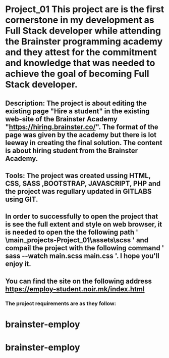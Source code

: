 # Project_01 This project are is the first cornerstone in my development as Full Stack developer while attending the Brainster programming academy and they attest for the commitment and knowledge that was needed to achieve the goal of becoming Full Stack developer.

## Description: The project is about editing the existing page "Hire a student" in the existing web-site of the Brainster Academy "https://hiring.brainster.co/". The format of the page was given by the academy but there is lot leeway in creating the final solution. The content is about hiring student from the Brainster Academy.

## Tools: The project was created ussing HTML, CSS, SASS ,BOOTSTRAP, JAVASCRIPT, PHP and the project was regullary updated in GITLABS using GIT.

## In order to successfully to open the project that is see the full extent and style on web browser, it is needed to open the the following path  ' \main_projects-Project_01\assets\scss ' and compail the project with the following command ' sass --watch main.scss main.css '. I hope you'll enjoy it.

## You can find the site on the following address https://employ-student.noir.mk/index.html

### The project requirements are as they follow:


# brainster-employ
# brainster-employ
